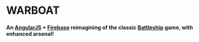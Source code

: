 # WARBOAT
#### An [AngularJS](https://angularjs.org/) + [Firebase](https://www.firebase.com/) reimagining of the classic [Battleship](https://en.wikipedia.org/wiki/Battleship_(game)) game, with enhanced arsenal!

